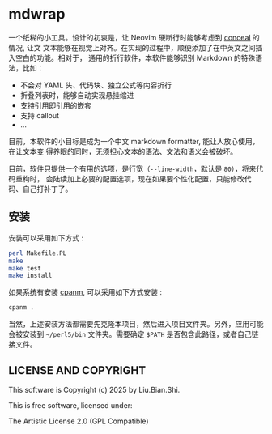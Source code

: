 # mdwrap

一个纸糊的小工具。设计的初衷是，让 Neovim 硬断行时能够考虑到 [conceal](https://neovim.io/doc/user/syntax.html#%3Asyn-conceal) 的情况, 让文
文本能够在视觉上对齐。在实现的过程中，顺便添加了在中英文之间插入空白的功能。相对于，
通用的折行软件，本软件能够识别 Markdown 的特殊语法，比如：

- 不会对 YAML 头、代码块、独立公式等内容折行
- 折叠列表时，能够自动实现悬挂缩进
- 支持引用即引用的嵌套
- 支持 callout
- ...

目前，本软件的小目标是成为一个中文 markdown formatter, 能让人放心使用，在让文本变
得养眼的同时，无须担心文本的语法、文法和语义会被破坏。

目前，软件只提供一个有用的选项，是行宽（`--line-width`，默认是 `80`），将来代码重构时，
会陆续加上必要的配置选项，现在如果要个性化配置，只能修改代码、自己打补丁了。

## 安装

安装可以采用如下方式 :

```bash
perl Makefile.PL
make
make test
make install
```

如果系统有安装 [cpanm](https://metacpan.org/dist/App-cpanminus/view/bin/cpanm), 可以采用如下方式安装 :

```bash
cpanm .
```

当然，上述安装方法都需要先克隆本项目，然后进入项目文件夹。另外，应用可能会被安装到
`~/perl5/bin` 文件夹。需要确定 `$PATH` 是否包含此路径，或者自己链接文件。

## LICENSE AND COPYRIGHT

This software is Copyright (c) 2025 by Liu.Bian.Shi.

This is free software, licensed under:

The Artistic License 2.0 (GPL Compatible)


